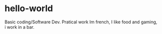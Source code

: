 # hello-world
Basic coding/Software Dev. Pratical work
Im french, I like food and gaming, i work in a bar.
